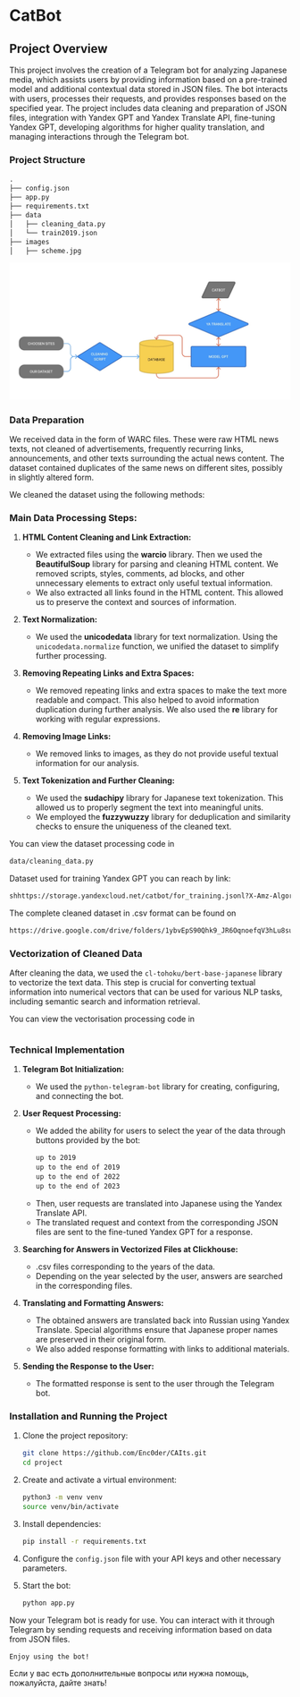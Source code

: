 # CatBot

## Project Overview 

This project involves the creation of a Telegram bot for analyzing Japanese media, which assists users by providing information based on a pre-trained model and additional contextual data stored in JSON files. The bot interacts with users, processes their requests, and provides responses based on the specified year. The project includes data cleaning and preparation of JSON files, integration with Yandex GPT and Yandex Translate API, fine-tuning Yandex GPT, developing algorithms for higher quality translation, and managing interactions through the Telegram bot.

### Project Structure

```
.
├── config.json
├── app.py
├── requirements.txt
├── data
│   ├── cleaning_data.py
│   └── train2019.json
├── images
│   ├── scheme.jpg
```
![Project Structure](images/scheme.jpeg)

### Data Preparation

We received data in the form of WARC files. These were raw HTML news texts, not cleaned of advertisements, frequently recurring links, announcements, and other texts surrounding the actual news content. The dataset contained duplicates of the same news on different sites, possibly in slightly altered form.

We cleaned the dataset using the following methods:

### Main Data Processing Steps:

1. **HTML Content Cleaning and Link Extraction:**
   - We extracted files using the **warcio** library. Then we used the **BeautifulSoup** library for parsing and cleaning HTML content. We removed scripts, styles, comments, ad blocks, and other unnecessary elements to extract only useful textual information.
   - We also extracted all links found in the HTML content. This allowed us to preserve the context and sources of information.

2. **Text Normalization:**
   - We used the **unicodedata** library for text normalization. Using the `unicodedata.normalize` function, we unified the dataset to simplify further processing.

3. **Removing Repeating Links and Extra Spaces:**
   - We removed repeating links and extra spaces to make the text more readable and compact. This also helped to avoid information duplication during further analysis. We also used the **re** library for working with regular expressions.

4. **Removing Image Links:**
   - We removed links to images, as they do not provide useful textual information for our analysis.

5. **Text Tokenization and Further Cleaning:**
   - We used the **sudachipy** library for Japanese text tokenization. This allowed us to properly segment the text into meaningful units.
   - We employed the **fuzzywuzzy** library for deduplication and similarity checks to ensure the uniqueness of the cleaned text.


You can view the dataset processing code in
```sh
data/cleaning_data.py
```
Dataset used for training Yandex GPT you can reach by link: 

```sh
shhttps://storage.yandexcloud.net/catbot/for_training.jsonl?X-Amz-Algorithm=AWS4-HMAC-SHA256&X-Amz-Credential=YCAJEStKDceLdEPwnh0Yw2qOl%2F20240621%2Fru-central1%2Fs3%2Faws4_request&X-Amz-Date=20240621T102832Z&X-Amz-Expires=2592000&X-Amz-Signature=768CCD90746BE7C29887620216283CBC63CD2D24123C1569BAFDBCA25EBDA070&X-Amz-SignedHeaders=host
```

The complete cleaned dataset in .csv format can be found on
```sh
https://drive.google.com/drive/folders/1ybvEpS90Qhk9_JR6OqnoefqV3hLu8suI?usp=sharing
```

### Vectorization of Cleaned Data

After cleaning the data, we used the `cl-tohoku/bert-base-japanese` library to vectorize the text data. This step is crucial for converting textual information into numerical vectors that can be used for various NLP tasks, including semantic search and information retrieval.


You can view the vectorisation processing code in

```sh

```

### Technical Implementation

1. **Telegram Bot Initialization:**
   - We used the `python-telegram-bot` library for creating, configuring, and connecting the bot.

2. **User Request Processing:**
   - We added the ability for users to select the year of the data through buttons provided by the bot:
     ```sh
     up to 2019
     up to the end of 2019
     up to the end of 2022
     up to the end of 2023
     ```
   - Then, user requests are translated into Japanese using the Yandex Translate API.
   - The translated request and context from the corresponding JSON files are sent to the fine-tuned Yandex GPT for a response.

3. **Searching for Answers in Vectorized Files at Clickhouse:**
   - .csv files corresponding to the years of the data.
   - Depending on the year selected by the user, answers are searched in the corresponding files.

4. **Translating and Formatting Answers:**
   - The obtained answers are translated back into Russian using Yandex Translate. Special algorithms ensure that Japanese proper names are preserved in their original form.
   - We also added response formatting with links to additional materials.

5. **Sending the Response to the User:**
   - The formatted response is sent to the user through the Telegram bot.

### Installation and Running the Project

1. Clone the project repository:

   ```sh
   git clone https://github.com/Enc0der/CAIts.git
   cd project
   ```

2. Create and activate a virtual environment:

   ```sh
   python3 -m venv venv
   source venv/bin/activate
   ```

3. Install dependencies:

   ```sh
   pip install -r requirements.txt
   ```

4. Configure the `config.json` file with your API keys and other necessary parameters.

5. Start the bot:

   ```sh
   python app.py
   ```

Now your Telegram bot is ready for use. You can interact with it through Telegram by sending requests and receiving information based on data from JSON files.

   ```sh
Enjoy using the bot!
   ```

Если у вас есть дополнительные вопросы или нужна помощь, пожалуйста, дайте знать!
